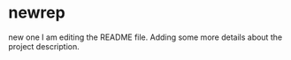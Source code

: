 # newrep
new one
I am editing the README file. Adding some more details about the project description.

